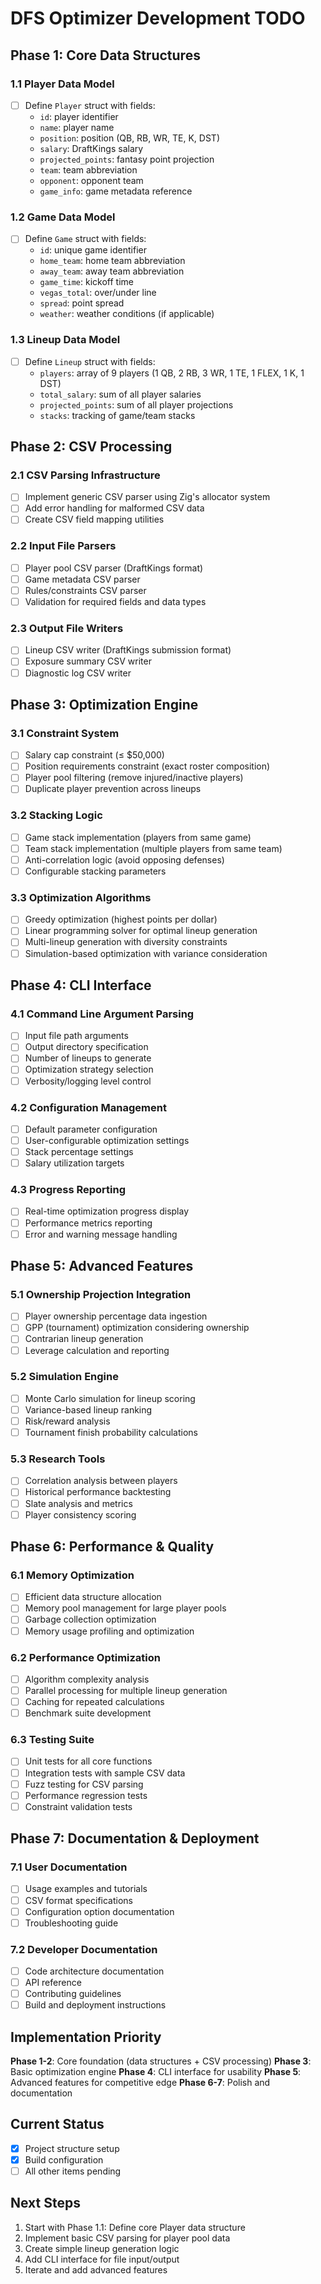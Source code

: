 # DFS Optimizer Development TODO

## Phase 1: Core Data Structures

### 1.1 Player Data Model
- [ ] Define `Player` struct with fields:
  - `id`: player identifier
  - `name`: player name
  - `position`: position (QB, RB, WR, TE, K, DST)
  - `salary`: DraftKings salary
  - `projected_points`: fantasy point projection
  - `team`: team abbreviation
  - `opponent`: opponent team
  - `game_info`: game metadata reference

### 1.2 Game Data Model
- [ ] Define `Game` struct with fields:
  - `id`: unique game identifier
  - `home_team`: home team abbreviation
  - `away_team`: away team abbreviation
  - `game_time`: kickoff time
  - `vegas_total`: over/under line
  - `spread`: point spread
  - `weather`: weather conditions (if applicable)

### 1.3 Lineup Data Model
- [ ] Define `Lineup` struct with fields:
  - `players`: array of 9 players (1 QB, 2 RB, 3 WR, 1 TE, 1 FLEX, 1 K, 1 DST)
  - `total_salary`: sum of all player salaries
  - `projected_points`: sum of all player projections
  - `stacks`: tracking of game/team stacks

## Phase 2: CSV Processing

### 2.1 CSV Parsing Infrastructure
- [ ] Implement generic CSV parser using Zig's allocator system
- [ ] Add error handling for malformed CSV data
- [ ] Create CSV field mapping utilities

### 2.2 Input File Parsers
- [ ] Player pool CSV parser (DraftKings format)
- [ ] Game metadata CSV parser
- [ ] Rules/constraints CSV parser
- [ ] Validation for required fields and data types

### 2.3 Output File Writers
- [ ] Lineup CSV writer (DraftKings submission format)
- [ ] Exposure summary CSV writer
- [ ] Diagnostic log CSV writer

## Phase 3: Optimization Engine

### 3.1 Constraint System
- [ ] Salary cap constraint (≤ $50,000)
- [ ] Position requirements constraint (exact roster composition)
- [ ] Player pool filtering (remove injured/inactive players)
- [ ] Duplicate player prevention across lineups

### 3.2 Stacking Logic
- [ ] Game stack implementation (players from same game)
- [ ] Team stack implementation (multiple players from same team)
- [ ] Anti-correlation logic (avoid opposing defenses)
- [ ] Configurable stacking parameters

### 3.3 Optimization Algorithms
- [ ] Greedy optimization (highest points per dollar)
- [ ] Linear programming solver for optimal lineup generation
- [ ] Multi-lineup generation with diversity constraints
- [ ] Simulation-based optimization with variance consideration

## Phase 4: CLI Interface

### 4.1 Command Line Argument Parsing
- [ ] Input file path arguments
- [ ] Output directory specification
- [ ] Number of lineups to generate
- [ ] Optimization strategy selection
- [ ] Verbosity/logging level control

### 4.2 Configuration Management
- [ ] Default parameter configuration
- [ ] User-configurable optimization settings
- [ ] Stack percentage settings
- [ ] Salary utilization targets

### 4.3 Progress Reporting
- [ ] Real-time optimization progress display
- [ ] Performance metrics reporting
- [ ] Error and warning message handling

## Phase 5: Advanced Features

### 5.1 Ownership Projection Integration
- [ ] Player ownership percentage data ingestion
- [ ] GPP (tournament) optimization considering ownership
- [ ] Contrarian lineup generation
- [ ] Leverage calculation and reporting

### 5.2 Simulation Engine
- [ ] Monte Carlo simulation for lineup scoring
- [ ] Variance-based lineup ranking
- [ ] Risk/reward analysis
- [ ] Tournament finish probability calculations

### 5.3 Research Tools
- [ ] Correlation analysis between players
- [ ] Historical performance backtesting
- [ ] Slate analysis and metrics
- [ ] Player consistency scoring

## Phase 6: Performance & Quality

### 6.1 Memory Optimization
- [ ] Efficient data structure allocation
- [ ] Memory pool management for large player pools
- [ ] Garbage collection optimization
- [ ] Memory usage profiling and optimization

### 6.2 Performance Optimization
- [ ] Algorithm complexity analysis
- [ ] Parallel processing for multiple lineup generation
- [ ] Caching for repeated calculations
- [ ] Benchmark suite development

### 6.3 Testing Suite
- [ ] Unit tests for all core functions
- [ ] Integration tests with sample CSV data
- [ ] Fuzz testing for CSV parsing
- [ ] Performance regression tests
- [ ] Constraint validation tests

## Phase 7: Documentation & Deployment

### 7.1 User Documentation
- [ ] Usage examples and tutorials
- [ ] CSV format specifications
- [ ] Configuration option documentation
- [ ] Troubleshooting guide

### 7.2 Developer Documentation
- [ ] Code architecture documentation
- [ ] API reference
- [ ] Contributing guidelines
- [ ] Build and deployment instructions

## Implementation Priority

**Phase 1-2**: Core foundation (data structures + CSV processing)
**Phase 3**: Basic optimization engine
**Phase 4**: CLI interface for usability
**Phase 5**: Advanced features for competitive edge
**Phase 6-7**: Polish and documentation

## Current Status

- [x] Project structure setup
- [x] Build configuration
- [ ] All other items pending

## Next Steps

1. Start with Phase 1.1: Define core Player data structure
2. Implement basic CSV parsing for player pool data
3. Create simple lineup generation logic
4. Add CLI interface for file input/output
5. Iterate and add advanced features
